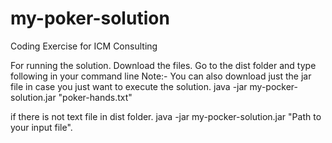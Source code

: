 # my-poker-solution
Coding Exercise for ICM Consulting

For running the solution. Download the files. Go to the dist folder and type following in your command line
Note:- You can also download just the jar file in case you just want to execute the solution.
java -jar my-pocker-solution.jar "poker-hands.txt" 

if there is not text file in dist folder.
java -jar my-pocker-solution.jar "Path to your input file".
